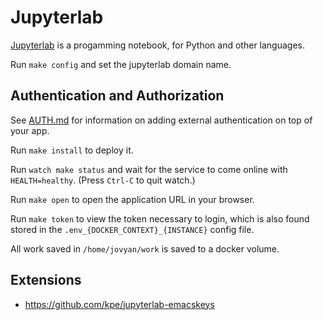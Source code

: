 # Jupyterlab

[Jupyterlab](https://jupyter-docker-stacks.readthedocs.io/en/latest/) is a
progamming notebook, for Python and other languages.

Run `make config` and set the jupyterlab domain name.

## Authentication and Authorization

See [AUTH.md](../AUTH.md) for information on adding external authentication on
top of your app.

Run `make install` to deploy it.

Run `watch make status` and wait for the service to come online with
`HEALTH=healthy`. (Press `Ctrl-C` to quit watch.)

Run `make open` to open the application URL in your browser.

Run `make token` to view the token necessary to login, which is also
found stored in the `.env_{DOCKER_CONTEXT}_{INSTANCE}` config file.

All work saved in `/home/jovyan/work` is saved to a docker volume.

## Extensions

 * https://github.com/kpe/jupyterlab-emacskeys

